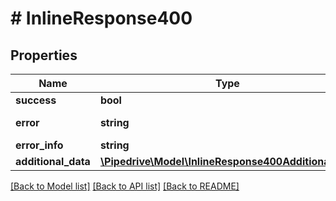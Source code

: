 # # InlineResponse400

## Properties

Name | Type | Description | Notes
------------ | ------------- | ------------- | -------------
**success** | **bool** |  | [optional]
**error** | **string** | The error description | [optional]
**error_info** | **string** |  | [optional]
**additional_data** | [**\Pipedrive\Model\InlineResponse400AdditionalData**](InlineResponse400AdditionalData.md) |  | [optional]

[[Back to Model list]](../../README.md#models) [[Back to API list]](../../README.md#endpoints) [[Back to README]](../../README.md)

